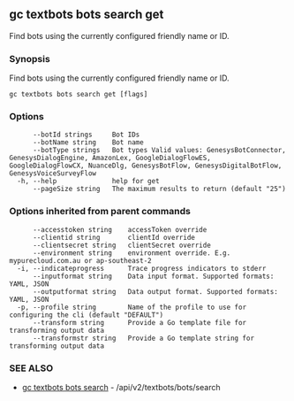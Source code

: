 ## gc textbots bots search get

Find bots using the currently configured friendly name or ID.

### Synopsis

Find bots using the currently configured friendly name or ID.

```
gc textbots bots search get [flags]
```

### Options

```
      --botId strings     Bot IDs
      --botName string    Bot name
      --botType strings   Bot types Valid values: GenesysBotConnector, GenesysDialogEngine, AmazonLex, GoogleDialogFlowES, GoogleDialogFlowCX, NuanceDlg, GenesysBotFlow, GenesysDigitalBotFlow, GenesysVoiceSurveyFlow
  -h, --help              help for get
      --pageSize string   The maximum results to return (default "25")
```

### Options inherited from parent commands

```
      --accesstoken string    accessToken override
      --clientid string       clientId override
      --clientsecret string   clientSecret override
      --environment string    environment override. E.g. mypurecloud.com.au or ap-southeast-2
  -i, --indicateprogress      Trace progress indicators to stderr
      --inputformat string    Data input format. Supported formats: YAML, JSON
      --outputformat string   Data output format. Supported formats: YAML, JSON
  -p, --profile string        Name of the profile to use for configuring the cli (default "DEFAULT")
      --transform string      Provide a Go template file for transforming output data
      --transformstr string   Provide a Go template string for transforming output data
```

### SEE ALSO

* [gc textbots bots search](gc_textbots_bots_search.html)	 - /api/v2/textbots/bots/search


